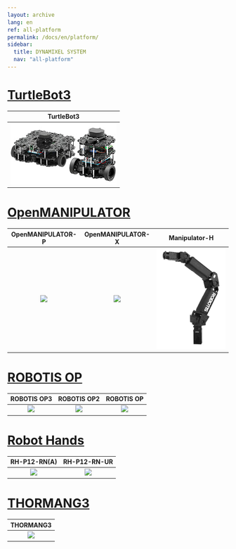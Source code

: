 ```yaml
---
layout: archive
lang: en
ref: all-platform
permalink: /docs/en/platform/
sidebar:
  title: DYNAMIXEL SYSTEM
  nav: "all-platform"
---
```


# [TurtleBot3](#turtlebot3)

|                                  TurtleBot3                                  |
| :--------------------------------------------------------------------------: |
| [![](/assets/tb3_burger_Waffle.png)](/docs/en/platform/turtlebot3/overview/) |

# [OpenMANIPULATOR](#openmanipulator)

|                                                OpenMANIPULATOR-P                                                |                                                        OpenMANIPULATOR-X                                                         |                                                    Manipulator-H                                                    |
| :-------------------------------------------------------------------------------------------------------------: | :------------------------------------------------------------------------------------------------------------------------------: | :-----------------------------------------------------------------------------------------------------------------: |
| [![](/assets/images/platform/openmanipulator_p/product_img.png)](/docs/en/platform/openmanipulator_p/overview/) | [![](/assets/images/platform/openmanipulator_x/OpenManipulator_Introduction.jpg)](/docs/en/platform/openmanipulator_x/overview/) | [![](/assets/images/platform/manipulator_h/manipulator_product.png)](/docs/en/platform/manipulator_h/introduction/) |

# [ROBOTIS OP](#robotis-op)

|                                         ROBOTIS OP3                                          |                                        ROBOTIS OP2                                         |                                       ROBOTIS OP                                        |
| :------------------------------------------------------------------------------------------: | :----------------------------------------------------------------------------------------: | :-------------------------------------------------------------------------------------: |
| [![](/assets/images/platform/op3/op3_product_rev2.png)](/docs/en/platform/op3/introduction/) | [![](/assets/images/platform/op2/op2_product.jpg)](/docs/en/platform/op2/getting_started/) | [![](/assets/images/platform/op/op_product.jpg)](/docs/en/platform/op/getting_started/) |

# [Robot Hands](#robot-hands)

|                                           RH-P12-RN(A)                                            |                                                     RH-P12-RN-UR                                                      |
| :-----------------------------------------------------------------------------------------------: | :-------------------------------------------------------------------------------------------------------------------: |
| [![](/assets/images/platform/rh_p12_rn/rh-p12-rn_product_new.png)](/docs/en/platform/rh_p12_rna/) | [![](/assets/images/platform/rh_p12_rn/rh_p12_rn_ur/rh_p12_rn_ur_product_image.png)](/docs/en/platform/rh_p12_rn_ur/) |

# [THORMANG3](#thormang3)

|                                             THORMANG3                                             |
| :-----------------------------------------------------------------------------------------------: |
| [![](/assets/images/platform/thormang3/thormang3.png)](/docs/en/platform/thormang3/introduction/) |
